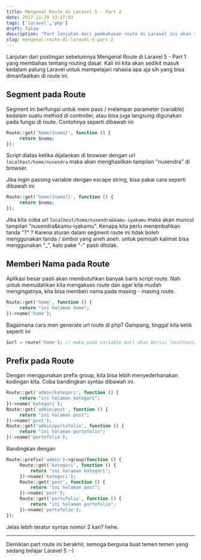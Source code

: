 ```yaml
---
title: Mengenal Route di Laravel 5 - Part 2
date: 2017-11-29 13:27:53
tags: ['laravel','php']
draft: false
description: "Part lanjutan dari pembahasan route di Laravel ini akan sedikit masuk kedalam samudra routing nya Laravel. Yuk mari kita simak biar kita pinter :-)"
slug: mengenal-route-di-laravel-5-part-2
---
```


Lanjutan dari postingan sebelumnya Mengenal Route di Laravel 5 - Part 1 yang membahas tentang routing dasar. Kali ini kita akan sedikit masuk kedalam palung Laravel untuk mempelajari rahasia apa aja sih yang bisa dimanfaatkan di route ini.

## Segment pada Route
Segment ini berfungsi untuk mem pass / melempar parameter (variable) kedalam suatu method di controller, atau bisa juga langsung digunakan pada fungsi di route. Contohnya seperti dibawah ini

```php
Route::get('home/{nama}', function () {
     return $nama;
});
```

Script diatas ketika dijalankan di browser dengan url `localhost/home/nusendra` maka akan menghasilkan tampilan "nusendra" di browser.

Jika ingin passing variable dengan escape string, bisa pakai cara seperti dibawah ini

```php
Route::get('home/{nama?}', function () {
     return $nama;
});
```

Jika kita coba url `localhost/home/nusendra&kamu-iyakamu` maka akan muncul tampilan "nusendra&kamu-iyakamu". Kenapa kita perlu menambahkan tanda "?" ? Karena aturan dalam segment route ini tidak boleh menggunakan tanda / simbol yang aneh aneh. untuk pemisah kalimat bisa menggunakan "\_", kalo pake "-" pasti ditolak.

## Memberi Nama pada Route

Aplikasi besar pasti akan membutuhkan banyak baris script route. Nah untuk memudahkan kita mengakses route dan agar kita mudah mengingatnya, kita bisa memberi nama pada masing - masing route.

```php
Route::get('home', function () {
     return "ini halaman home";
})->name('home');
```

Bagaimana cara men generate url route di php? Gampang, tinggal kita ketik seperti ini

```php
$url = route('home'); // maka pada variable $url akan berisi localhost/home
```

## Prefix pada Route

Dengan menggunakan prefix group, kita bisa lebih menyederhanakan kodingan kita. Coba bandingkan syntax dibawah ini.

```php
Route::get('admin/kategori', function () {
     return "ini halaman kategori";
})->name('kategori');
Route::get('admin/post', function () {
     return "ini halaman post";
})->name('post');
Route::get('admin/portofolio', function () {
     return "ini halaman portofolio";
})->name('portofolio');
```

Bandingkan dengan

```php
Route::prefix('admin')->group(function () {
     Route::get('kategori', function () {
         return "ini halaman kategori";
     })->name('kategori');
     Route::get('post', function () {
         return "ini halaman post";
     })->name('post');
     Route::get('portofolio', function () {
         return "ini halaman portofolio";
     })->name('portofolio');
});
```

Jelas lebih teratur syntax nomor 2 kan? hehe.

<hr/>

Demikian part route ini berakhir, semoga berguna buat temen temen yang sedang belajar Laravel 5 :-)
